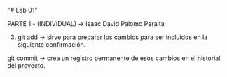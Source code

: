 "# Lab 01"  

PARTE 1 - (INDIVIDUAL) -> Isaac David Palomo Peralta

3. git add -> sirve para preparar los cambios para ser incluidos en la siguiente confirmación.

git commit -> crea un registro permanente de esos cambios en el historial del proyecto.


